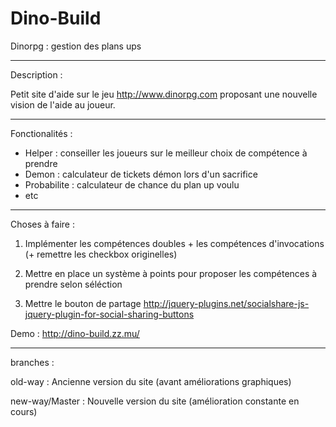 # Dino-Build
Dinorpg : gestion des plans ups

****************************************************************************************************

Description :

Petit site d'aide sur le jeu http://www.dinorpg.com proposant une nouvelle vision de l'aide au joueur.

****************************************************************************************************

Fonctionalités :

* Helper : conseiller les joueurs sur le meilleur choix de compétence à prendre
* Demon : calculateur de tickets démon lors d'un sacrifice
* Probabilite : calculateur de chance du plan up voulu
* etc

****************************************************************************************************

Choses à faire :
   
1) Implémenter les compétences doubles + les compétences d'invocations (+ remettre les checkbox originelles)

2) Mettre en place un système à points pour proposer les compétences à prendre selon séléction

3) Mettre le bouton de partage http://jquery-plugins.net/socialshare-js-jquery-plugin-for-social-sharing-buttons

Demo :
http://dino-build.zz.mu/

****************************************************************************************************
branches :

old-way : Ancienne version du site (avant améliorations graphiques) 

new-way/Master : Nouvelle version du site (amélioration constante en cours)
